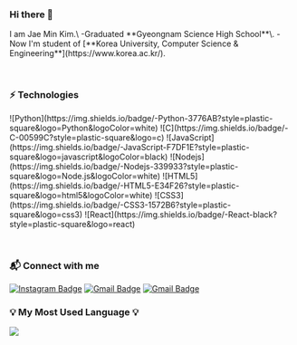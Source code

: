 ### Hi there 👋
<p>
I am Jae Min Kim.\
-Graduated **Gyeongnam Science High School**\.  
-Now I'm student of [**Korea University, Computer Science & Engineering**](https://www.korea.ac.kr/).
</p>
<br/>

### ⚡ Technologies
<p>
![Python](https://img.shields.io/badge/-Python-3776AB?style=plastic-square&logo=Python&logoColor=white)
![C](https://img.shields.io/badge/-C-00599C?style=plastic-square&logo=c)
![JavaScript](https://img.shields.io/badge/-JavaScript-F7DF1E?style=plastic-square&logo=javascript&logoColor=black)
![Nodejs](https://img.shields.io/badge/-Nodejs-339933?style=plastic-square&logo=Node.js&logoColor=white)
![HTML5](https://img.shields.io/badge/-HTML5-E34F26?style=plastic-square&logo=html5&logoColor=white)
![CSS3](https://img.shields.io/badge/-CSS3-1572B6?style=plastic-square&logo=css3)
![React](https://img.shields.io/badge/-React-black?style=plastic-square&logo=react)
</p>
<br/>

### 📬 Connect with me 
[![Instagram Badge](https://img.shields.io/badge/-jae_mini_02-E4405F?style=plastic-square&logo=instagram&logoColor=white&link=https://www.instagram.com/jae_mini_02/)](https://www.instagram.com/jae_mini_02/)
[![Gmail Badge](https://img.shields.io/badge/-goodjm0698@korea.ac.kr-EA4335?style=flat-plastic&logo=Gmail&logoColor=white&link=mailto:goodjm0698@korea.ac.kr)](mailto:goodjm0698@korea.ac.kr)
[![Gmail Badge](https://img.shields.io/badge/-goodjm0698@gmail.com-EA4335?style=flat-plastic&logo=Gmail&logoColor=white&link=mailto:goodjm0698@gmail.com)](mailto:goodjm0698@gmail.com)

### 💡 My Most Used Language 💡
<a href="https://github.com/goodjm0698">
    <img align="center" src="https://github-readme-stats.vercel.app/api/top-langs/?username=goodjm0698&layout=compact&show_icons=false&show_owner=goodjm0698&hide_title=false&theme=vue&hide=false" />
  </a>
<br/>
